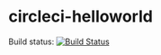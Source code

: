 # circleci-helloworld


Build status: [![Build Status](https://circleci.com/gh/LesterThomas/circleci-helloworld.svg)](https://circleci.com/gh/LesterThomas/circleci-helloworld)
